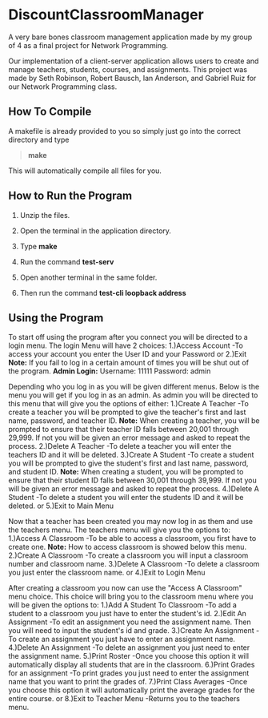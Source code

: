 # DiscountClassroomManager
A very bare bones classroom management application made by my group of 4 as a final project for Network Programming. 


Our implementation of a client-server application allows users to create and manage teachers, students, courses, and assignments. This project was made by Seth Robinson, Robert Bausch, Ian Anderson, and Gabriel Ruiz for our Network Programming class. 


## How To Compile

A makefile is already provided to you so simply just go into the correct directory and type
> ****make****

This will automatically compile all files for you.


## How to Run the Program

1. Unzip the files.

2. Open the terminal in the application directory.

3. Type **make**

4. Run the command **test-serv**

5. Open another terminal in the same folder.

6. Then run the command **test-cli loopback address** 


## Using the Program

To start off using the program after you connect you will be directed to a login menu.
The login Menu will have 2 choices:
1.)Access Account
	-To access your account you enter the User ID and your Password
or 
2.)Exit
**Note:** If you fail to log in a certain amount of times you will be shut out of the program.
**Admin Login:** Username: 11111 Password: admin

Depending who you log in as you will be given different menus.
Below is the menu you will get if you log in as an admin.
As admin you will be directed to this menu that will give you the options of either:
1.)Create A Teacher
	-To create a teacher you will be prompted to give the teacher's first and last name, password, and teacher ID.
**Note:** When creating a teacher, you will be prompted to ensure that their teacher ID falls between 20,001 		through 29,999. If not you will be given an error message and asked to repeat the process.
2.)Delete A Teacher
	-To delete a teacher you will enter the teachers ID and it will be deleted.
3.)Create A Student
	-To create a student you will be prompted to give the student's first and last name, password, and student ID.
**Note:** When creating a student, you will be prompted to ensure that their student ID falls between 30,001 through 39,999. If not you will be given an error message and asked to repeat the process.
4.)Delete A Student
	-To delete a student you will enter the students ID and it will be deleted.
or
5.)Exit to Main Menu

Now that a teacher has been created you may now log in as them and use the teachers menu.
The teachers menu will give you the options to:
1.)Access A Classroom
	-To be able to access a classroom, you first have to create one. 
**Note:** How to access classroom is showed below this menu.
2.)Create A Classroom
	-To create a classroom you will input a classroom number and classroom name.
3.)Delete A Classroom
	-To delete a classroom you just enter the classroom name.
or
4.)Exit to Login Menu

After creating a classroom you now can use the  "Access A Classroom"  menu choice.
This choice will bring you to the classroom menu where you will be given the options to:
1.)Add A Student To Classroom
	-To add a student to a classroom you just have to enter the student's id.
2.)Edit An Assignment
	-To edit an assignment you need the assignment name. Then you will need to input the student's id and grade.
3.)Create An Assignment
	-To create an assignment you just have to enter an assignment name.
4.)Delete An Assignment
	-To delete an assignment you just need to enter the assignment name.
5.)Print Roster
	-Once you choose this option it will automatically display all students that are in the classroom.
6.)Print Grades for an assignment
	-To print grades you just need to enter the assignment name that you want to print the grades of.
7.)Print Class Averages
	-Once you choose this option it will automatically print the average grades for the entire course.
or
8.)Exit to Teacher Menu
	-Returns you to the teachers menu.
